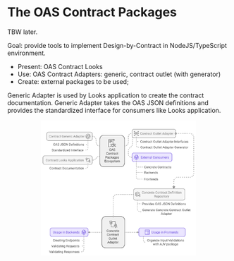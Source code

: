 # The OAS Contract Packages

TBW later.

Goal: provide tools to implement Design-by-Contract in NodeJS/TypeScript environment.

- Present: OAS Contract Looks
- Use: OAS Contract Adapters: generic, contract outlet (with generator)
- Create: external packages to be used;

Generic Adapter is used by Looks application to create the contract documentation. Generic Adapter takes the OAS JSON definitions and provides the standardized interface for consumers like Looks application.

<div style="text-align: center;">
  <img src="./.docs/bigger-picture.svg" width="70%"/>
</div>